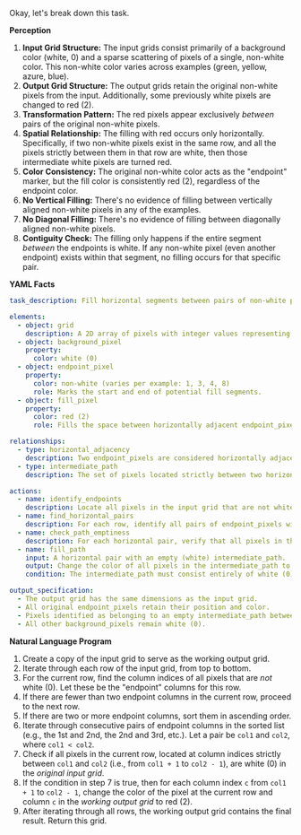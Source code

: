 Okay, let's break down this task.

**Perception**

1.  **Input Grid Structure:** The input grids consist primarily of a background color (white, 0) and a sparse scattering of pixels of a single, non-white color. This non-white color varies across examples (green, yellow, azure, blue).
2.  **Output Grid Structure:** The output grids retain the original non-white pixels from the input. Additionally, some previously white pixels are changed to red (2).
3.  **Transformation Pattern:** The red pixels appear exclusively *between* pairs of the original non-white pixels.
4.  **Spatial Relationship:** The filling with red occurs only horizontally. Specifically, if two non-white pixels exist in the same row, and all the pixels strictly between them in that row are white, then those intermediate white pixels are turned red.
5.  **Color Consistency:** The original non-white color acts as the "endpoint" marker, but the fill color is consistently red (2), regardless of the endpoint color.
6.  **No Vertical Filling:** There's no evidence of filling between vertically aligned non-white pixels in any of the examples.
7.  **No Diagonal Filling:** There's no evidence of filling between diagonally aligned non-white pixels.
8.  **Contiguity Check:** The filling only happens if the entire segment *between* the endpoints is white. If any non-white pixel (even another endpoint) exists within that segment, no filling occurs for that specific pair.

**YAML Facts**


```yaml
task_description: Fill horizontal segments between pairs of non-white pixels with red.

elements:
  - object: grid
    description: A 2D array of pixels with integer values representing colors.
  - object: background_pixel
    property:
      color: white (0)
  - object: endpoint_pixel
    property:
      color: non-white (varies per example: 1, 3, 4, 8)
      role: Marks the start and end of potential fill segments.
  - object: fill_pixel
    property:
      color: red (2)
      role: Fills the space between horizontally adjacent endpoint_pixels.

relationships:
  - type: horizontal_adjacency
    description: Two endpoint_pixels are considered horizontally adjacent if they are in the same row.
  - type: intermediate_path
    description: The set of pixels located strictly between two horizontally adjacent endpoint_pixels in the same row.

actions:
  - name: identify_endpoints
    description: Locate all pixels in the input grid that are not white (0).
  - name: find_horizontal_pairs
    description: For each row, identify all pairs of endpoint_pixels within that row.
  - name: check_path_emptiness
    description: For each horizontal pair, verify that all pixels in the intermediate_path between them are white (0).
  - name: fill_path
    input: A horizontal pair with an empty (white) intermediate_path.
    output: Change the color of all pixels in the intermediate_path to red (2).
    condition: The intermediate_path must consist entirely of white (0) pixels.

output_specification:
  - The output grid has the same dimensions as the input grid.
  - All original endpoint_pixels retain their position and color.
  - Pixels identified as belonging to an empty intermediate_path between a horizontal pair of endpoint_pixels are changed to red (2).
  - All other background_pixels remain white (0).
```


**Natural Language Program**

1.  Create a copy of the input grid to serve as the working output grid.
2.  Iterate through each row of the input grid, from top to bottom.
3.  For the current row, find the column indices of all pixels that are *not* white (0). Let these be the "endpoint" columns for this row.
4.  If there are fewer than two endpoint columns in the current row, proceed to the next row.
5.  If there are two or more endpoint columns, sort them in ascending order.
6.  Iterate through consecutive pairs of endpoint columns in the sorted list (e.g., the 1st and 2nd, the 2nd and 3rd, etc.). Let a pair be `col1` and `col2`, where `col1 < col2`.
7.  Check if all pixels in the current row, located at column indices strictly between `col1` and `col2` (i.e., from `col1 + 1` to `col2 - 1`), are white (0) in the *original input grid*.
8.  If the condition in step 7 is true, then for each column index `c` from `col1 + 1` to `col2 - 1`, change the color of the pixel at the current row and column `c` in the *working output grid* to red (2).
9.  After iterating through all rows, the working output grid contains the final result. Return this grid.